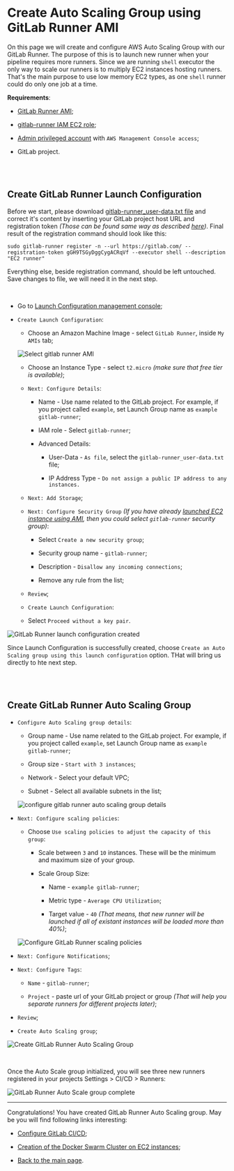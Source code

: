 # Create Auto Scaling Group using GitLab Runner AMI

On this page we will create and configure AWS Auto Scaling Group with our GitLab Runner. The purpose of this is to launch new runner when your pipeline requires more runners. Since we are running `shell` executor the only way to scale our runners is to multiply EC2 instances hosting runners. That's the main purpose to use low memory EC2 types, as one `shell` runner could do only one job at a time.

**Requirements**:

- [GitLab Runner AMI](https://github.com/tikhoplav/aws-gitlab-cicd/blob/master/gitlab-runner-ami.md);

- [gitlab-runner IAM EC2 role](https://github.com/tikhoplav/aws-gitlab-cicd/blob/master/gitlab-runner-iam-ec2-role.md);

- [Admin privileged account](https://github.com/tikhoplav/aws-gitlab-cicd/blob/master/aws-admin-iam.md) with `AWS Management Console access`;

- GitLab project.

<br><br>

## Create GitLab Runner Launch Configuration

Before we start, please download [gitlab-runner_user-data.txt file](https://github.com/tikhoplav/aws-gitlab-cicd/blob/master/files/gitlab-runner_user-data.txt) and correct it's content by inserting your GitLab project host URL and registration token *(Those can be found same way as described [here](https://github.com/tikhoplav/aws-gitlab-cicd/blob/master/gitlab-runner-on-ec2.md#register-gitlab-runner))*. Final result of the registration command should look like this:

```
sudo gitlab-runner register -n --url https://gitlab.com/ --registration-token gGH9TSGyDggCygACRqVf --executor shell --description "EC2 runner"
```

Everything else, beside registration command, should be left untouched. Save changes to file, we will need it in the next step.

<br>

- Go to [Launch Configuration management console](https://console.aws.amazon.com/ec2/autoscaling/home?#LaunchConfigurations:);

- `Create Launch Configuration`:

	- Choose an Amazon Machine Image - select `GitLab Runner`, inside `My AMIs` tab;

	![Select gitlab runner AMI](https://user-images.githubusercontent.com/62797411/78579253-543d6480-7839-11ea-859e-ef79a58142e3.png)

	- Choose an Instance Type - select `t2.micro` *(make sure that free tier is available)*;

	- `Next: Configure Details`:

		- Name - Use name related to the GitLab project. For example, if you project called `example`, set Launch Group name as `example gitlab-runner`;

		- IAM role - Select `gitlab-runner`;

		- Advanced Details:

		  - User-Data - `As file`, select the `gitlab-runner_user-data.txt` file;

		  - IP Address Type - `Do not assign a public IP address to any instances.`

	- `Next: Add Storage`;

	- `Next: Configure Security Group` *(If you have already [launched EC2 instance using AMI](https://github.com/tikhoplav/aws-gitlab-cicd/blob/master/gitlab-runner-ami.md#instantiate-gitlab-runner-using-ami), then you could select `gitlab-runner` security group)*:

		- Select `Create a new security group`;

		- Security group name - `gitlab-runner`;

		- Description - `Disallow any incoming connections`;

		- Remove any rule from the list;

	- `Review`;

	- `Create Launch Configuration`:

	- Select `Proceed without a key pair`.

![GitLab Runner launch configuration created](https://user-images.githubusercontent.com/62797411/78756192-10567680-7983-11ea-873e-946fc194f58c.png)

Since Launch Configuration is successfully created, choose `Create an Auto Scaling group using this launch configuration` option. THat will bring us directly to hte next step.

<br><br>

## Create GitLab Runner Auto Scaling Group

- `Configure Auto Scaling group details`:

	- Group name - Use name related to the GitLab project. For example, if you project called `example`, set Launch Group name as `example gitlab-runner`;

	- Group size - `Start with 3 instances`;

	- Network - Select your default VPC;

	- Subnet - Select all available subnets in the list;

	![configure gitlab runner auto scaling group details](https://user-images.githubusercontent.com/62797411/78756974-60820880-7984-11ea-9135-0645e7537003.png)

- `Next: Configure scaling policies`:

	- Choose `Use scaling policies to adjust the capacity of this group`:

		- Scale between `3` and `10` instances. These will be the minimum and maximum size of your group.

		- Scale Group Size:

			- Name - `example gitlab-runner`;

			- Metric type - `Average CPU Utilization`;

			- Target value - `40` *(That means, that new runner will be launched if all of existant instances will be loaded more than 40%)*;

	![Configure GitLab Runner scaling policies](https://user-images.githubusercontent.com/62797411/78757391-164d5700-7985-11ea-8a47-a41fd6bedf51.png)

- `Next: Configure Notifications`;

- `Next: Configure Tags`:

	- `Name` - `gitlab-runner`;

	- `Project` - paste url of your GitLab project or group *(That will help you separate runners for different projects later)*;

- `Review`;

- `Create Auto Scaling group`;

![Create GitLab Runner Auto Scaling Group](https://user-images.githubusercontent.com/62797411/78757821-c622c480-7985-11ea-854f-fcd208168f48.png)

<br>

Once the Auto Scale group initialized, you will see three new runners registered in your projects Settings > CI/CD > Runners:

![GitLab Runner Auto Scale group complete](https://user-images.githubusercontent.com/62797411/78760817-5a8f2600-798a-11ea-8626-38671c3fa67f.png)

--- 

Congratulations! You have created GitLab Runner Auto Scaling group. May be you will find following links interesting: 

- [Configure GitLab CI/CD](https://github.com/tikhoplav/aws-gitlab-cicd/blob/master/gitlab-cicd.md);

- [Creation of the Docker Swarm Cluster on EC2 instances](https://github.com/tikhoplav/aws-gitlab-cicd/blob/master/swarm-cluster-on-ec2.md);

- [Back to the main page](https://github.com/tikhoplav/aws-gitlab-cicd/blob/master/README.md).
